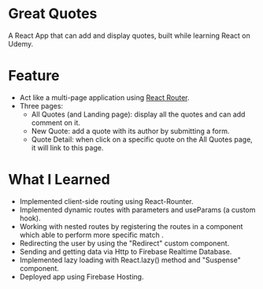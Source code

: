 # Great Quotes

A React App that can add and display quotes, built while learning React on Udemy.

# Feature

- Act like a multi-page application using [React Router](https://reactrouter.com/web/guides/quick-start "Link to React Rounter Website").
- Three pages:
  - All Quotes (and Landing page): display all the quotes and can add comment on it.
  - New Quote: add a quote with its author by submitting a form.
  - Quote Detail: when click on a specific quote on the All Quotes page, it will link to this page.

# What I Learned

- Implemented client-side routing using React-Rounter.
- Implemented dynamic routes with parameters and useParams (a custom hook).
- Working with nested routes by registering the routes in a component which able to perform more specific match .
- Redirecting the user by using the "Redirect" custom component.
- Sending and getting data via Http to Firebase Realtime Database.
- Implemented lazy loading with React.lazy() method and "Suspense" component.
- Deployed app using Firebase Hosting.
